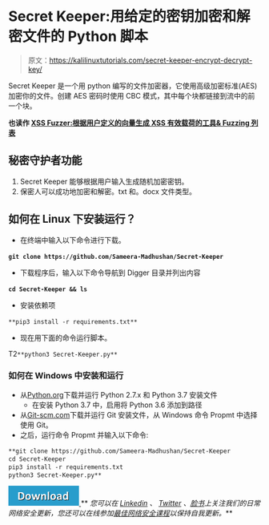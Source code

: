 # Secret Keeper:用给定的密钥加密和解密文件的 Python 脚本

> 原文：<https://kalilinuxtutorials.com/secret-keeper-encrypt-decrypt-key/>

Secret Keeper 是一个用 python 编写的文件加密器，它使用高级加密标准(AES)加密你的文件。创建 AES 密码时使用 CBC 模式，其中每个块都链接到流中的前一个块。

**也读作 [XSS Fuzzer:根据用户定义的向量生成 XSS 有效载荷的工具& Fuzzing 列表](https://kalilinuxtutorials.com/xssfuzzer-xss-payloads/)**

## **秘密守护者功能**

1.  Secret Keeper 能够根据用户输入生成随机加密密钥。
2.  保密人可以成功地加密和解密。txt 和。docx 文件类型。

## **如何在 Linux 下安装运行？**

*   在终端中输入以下命令进行下载。

**`git clone https://github.com/Sameera-Madhushan/Secret-Keeper`**

*   下载程序后，输入以下命令导航到 Digger 目录并列出内容

**`cd Secret-Keeper && ls`**

*   安装依赖项

`**pip3 install -r requirements.txt**`

*   现在用下面的命令运行脚本。

T2`**python3 Secret-Keeper.py**`

### 如何在 Windows 中安装和运行

*   从[Python.org](https://python.org)下载并运行 Python 2.7.x 和 Python 3.7 安装文件
    *   在安装 Python 3.7 中，启用将 Python 3.6 添加到路径
*   从[Git-scm.com](https://git-scm.com/)下载并运行 Git 安装文件，从 Windows 命令 Propmt 中选择使用 Git。
*   之后，运行命令 Propmt 并输入以下命令:

```
**git clone https://github.com/Sameera-Madhushan/Secret-Keeper
cd Secret-Keeper
pip3 install -r requirements.txt
python3 Secret-Keeper.py**
```

[![](img//d861a9096555aeb1980fc054015933d7.png) ](https://github.com/Sameera-Madhushan/Secret-Keeper) ** *您可以在 [Linkedin](https://www.linkedin.com/company/gbhackers/) 、 [Twitter](https://twitter.com/GbhackerOn) 、[脸书](https://www.facebook.com/gbhackersadmin)上关注我们的日常网络安全更新，您还可以在线参加[最佳网络安全课程](https://ethicalhackersacademy.com/)以保持自我更新。***